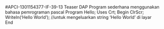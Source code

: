 #APCI-1301154377-IF-39-13
Teaser DAP
Program sederhana menggunakan bahasa pemrograman pascal
Program Hello;
        Uses Crt;
        Begin
            ClrScr;
            Writeln(‘Hello World’); //untuk mengeluarkan string ‘Hello World’ di layar
        End

